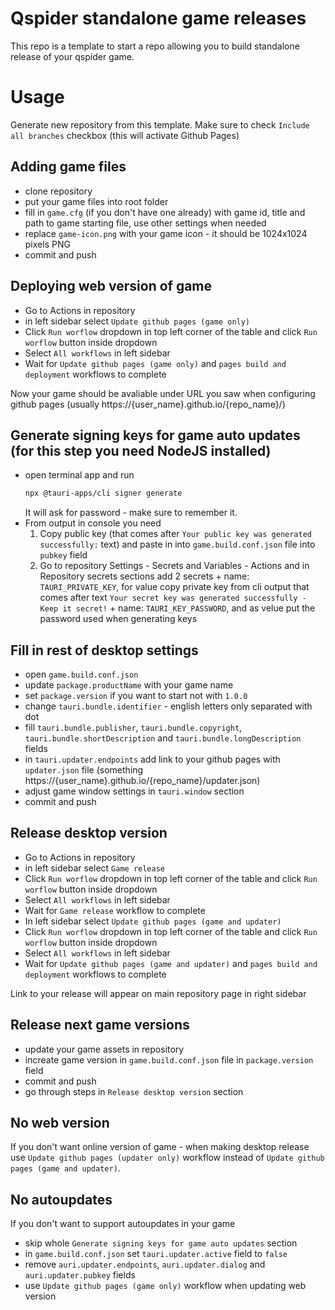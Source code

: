 # Qspider standalone game releases

This repo is a template to start a repo allowing you to build standalone release of your qspider game.

# Usage

Generate new repository from this template. Make sure to check `Include all branches` checkbox (this will activate Github Pages)

## Adding game files
- clone repository
- put your game files into root folder
- fill in `game.cfg` (if you don't have one already) with game id, title and path to game starting file, use other settings when needed
- replace `game-icon.png` with your game icon - it should be 1024x1024 pixels PNG
- commit and push

## Deploying web version of game
- Go to Actions in repository
- in left sidebar select `Update github pages (game only)`
- Click `Run worflow` dropdown in top left corner of the table and click `Run worflow` button inside dropdown
- Select `All workflows` in left sidebar
- Wait for `Update github pages (game only)` and `pages build and deployment` workflows to complete

Now your game should be avaliable under URL you saw when configuring github pages (usually https://{user_name}.github.io/{repo_name}/)

## Generate signing keys for game auto updates (for this step you need NodeJS installed) 
- open terminal app and run
  ```sh
  npx @tauri-apps/cli signer generate
  ```
  It will ask for password - make sure to remember it.
- From output in console you need
    1. Copy public key (that comes after `Your public key was generated successfully:` text) and paste in into `game.build.conf.json` file into `pubkey` field
    2. Go to repository Settings - Secrets and Variables - Actions and in Repository secrets sections add 2 secrets
      + name: `TAURI_PRIVATE_KEY`, for value copy private key from cli output that comes after text `Your secret key was generated successfully - Keep it secret!`
      + name: `TAURI_KEY_PASSWORD`, and as velue put the password used when generating keys

## Fill in rest of desktop settings
- open `game.build.conf.json`
- update `package.productName` with your game name
- set `package.version` if you want to start not with `1.0.0`
- change `tauri.bundle.identifier` - english letters only separated with dot
- fill `tauri.bundle.publisher`, `tauri.bundle.copyright`, `tauri.bundle.shortDescription` and `tauri.bundle.longDescription` fields
- in `tauri.updater.endpoints` add link to your github pages with `updater.json` file (something https://{user_name}.github.io/{repo_name}/updater.json)
- adjust game window settings in `tauri.window` section
- commit and push

## Release desktop version
- Go to Actions in repository
- in left sidebar select `Game release`
- Click `Run worflow` dropdown in top left corner of the table and click `Run worflow` button inside dropdown 
- Select `All workflows` in left sidebar
- Wait for `Game release` workflow to complete
- In left sidebar select `Update github pages (game and updater)`
- Click `Run worflow` dropdown in top left corner of the table and click `Run worflow` button inside dropdown 
- Select `All workflows` in left sidebar
- Wait for `Update github pages (game and updater)` and `pages build and deployment` workflows to complete

Link to your release will appear on main repository page in right sidebar

## Release next game versions 
- update your game assets in repository
- increate game version in `game.build.conf.json` file in `package.version` field
- commit and push
- go through steps in `Release desktop version` section

## No web version

If you don't want online version of game - when making desktop release use `Update github pages (updater only)` workflow instead of `Update github pages (game and updater)`.

## No autoupdates

If you don't want to support autoupdates in your game 

- skip whole `Generate signing keys for game auto updates` section
- in `game.build.conf.json` set `tauri.updater.active` field to `false`
- remove `auri.updater.endpoints`, `auri.updater.dialog` and `auri.updater.pubkey` fields
- use `Update github pages (game only)` workflow when updating web version
